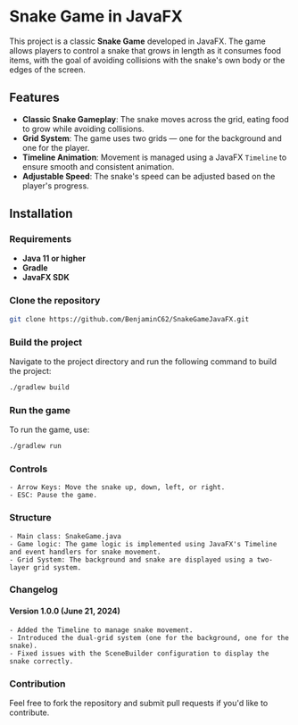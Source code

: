 # Snake Game in JavaFX

This project is a classic **Snake Game** developed in JavaFX. The game allows players to control a snake that grows in length as it consumes food items, with the goal of avoiding collisions with the snake's own body or the edges of the screen.

## Features

- **Classic Snake Gameplay**: The snake moves across the grid, eating food to grow while avoiding collisions.
- **Grid System**: The game uses two grids — one for the background and one for the player.
- **Timeline Animation**: Movement is managed using a JavaFX `Timeline` to ensure smooth and consistent animation.
- **Adjustable Speed**: The snake's speed can be adjusted based on the player's progress.

## Installation

### Requirements

- **Java 11 or higher**
- **Gradle**
- **JavaFX SDK**

### Clone the repository

```bash
git clone https://github.com/BenjaminC62/SnakeGameJavaFX.git
```

### Build the project

Navigate to the project directory and run the following command to build the project:

```bash
./gradlew build
```

### Run the game

To run the game, use:

```bash
./gradlew run
```

### Controls

    - Arrow Keys: Move the snake up, down, left, or right.
    - ESC: Pause the game.

### Structure

    - Main class: SnakeGame.java
    - Game logic: The game logic is implemented using JavaFX's Timeline and event handlers for snake movement.
    - Grid System: The background and snake are displayed using a two-layer grid system.

### Changelog
#### Version 1.0.0 (June 21, 2024)

    - Added the Timeline to manage snake movement.
    - Introduced the dual-grid system (one for the background, one for the snake).
    - Fixed issues with the SceneBuilder configuration to display the snake correctly.

### Contribution

Feel free to fork the repository and submit pull requests if you'd like to contribute.
